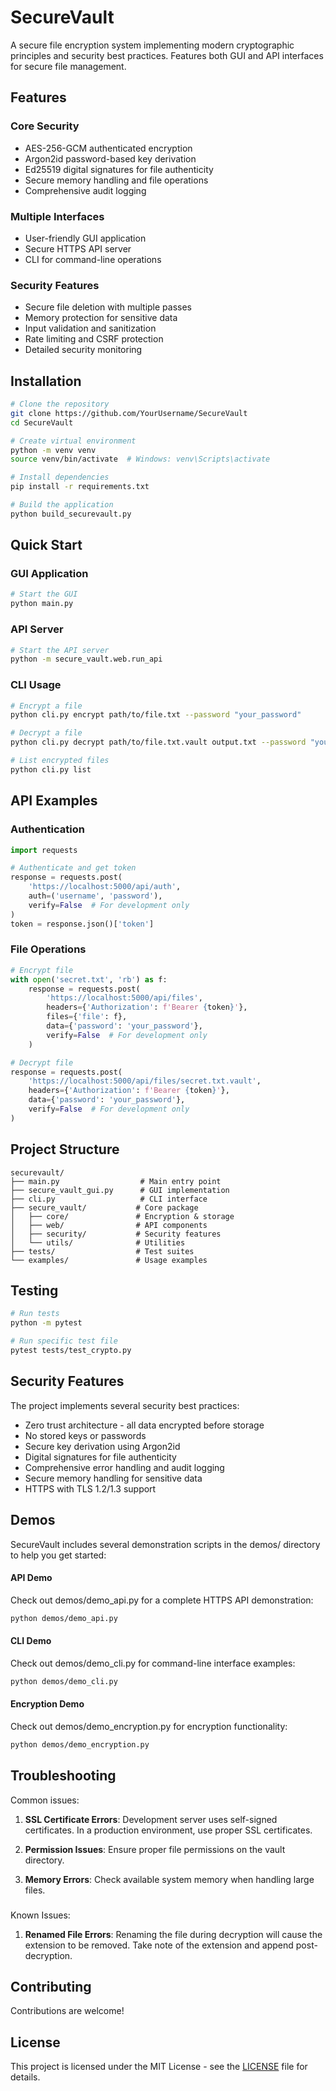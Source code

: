 # SecureVault

A secure file encryption system implementing modern cryptographic principles and security best practices. Features both GUI and API interfaces for secure file management.

## Features

### Core Security
- AES-256-GCM authenticated encryption
- Argon2id password-based key derivation
- Ed25519 digital signatures for file authenticity
- Secure memory handling and file operations
- Comprehensive audit logging

### Multiple Interfaces
- User-friendly GUI application
- Secure HTTPS API server
- CLI for command-line operations

### Security Features
- Secure file deletion with multiple passes
- Memory protection for sensitive data
- Input validation and sanitization
- Rate limiting and CSRF protection
- Detailed security monitoring

## Installation

```bash
# Clone the repository
git clone https://github.com/YourUsername/SecureVault
cd SecureVault

# Create virtual environment
python -m venv venv
source venv/bin/activate  # Windows: venv\Scripts\activate

# Install dependencies
pip install -r requirements.txt

# Build the application
python build_securevault.py
```

## Quick Start

### GUI Application
```bash
# Start the GUI
python main.py
```

### API Server
```bash
# Start the API server
python -m secure_vault.web.run_api
```

### CLI Usage
```bash
# Encrypt a file
python cli.py encrypt path/to/file.txt --password "your_password"

# Decrypt a file
python cli.py decrypt path/to/file.txt.vault output.txt --password "your_password"

# List encrypted files
python cli.py list
```

## API Examples

### Authentication
```python
import requests

# Authenticate and get token
response = requests.post(
    'https://localhost:5000/api/auth',
    auth=('username', 'password'),
    verify=False  # For development only
)
token = response.json()['token']
```

### File Operations
```python
# Encrypt file
with open('secret.txt', 'rb') as f:
    response = requests.post(
        'https://localhost:5000/api/files',
        headers={'Authorization': f'Bearer {token}'},
        files={'file': f},
        data={'password': 'your_password'},
        verify=False  # For development only
    )

# Decrypt file
response = requests.post(
    'https://localhost:5000/api/files/secret.txt.vault',
    headers={'Authorization': f'Bearer {token}'},
    data={'password': 'your_password'},
    verify=False  # For development only
)
```

## Project Structure
```
securevault/
├── main.py                  # Main entry point
├── secure_vault_gui.py      # GUI implementation
├── cli.py                   # CLI interface
├── secure_vault/           # Core package
│   ├── core/               # Encryption & storage
│   ├── web/                # API components
│   ├── security/           # Security features
│   └── utils/              # Utilities
├── tests/                  # Test suites
└── examples/               # Usage examples
```

## Testing

```bash
# Run tests
python -m pytest

# Run specific test file
pytest tests/test_crypto.py
```

## Security Features

The project implements several security best practices:
- Zero trust architecture - all data encrypted before storage
- No stored keys or passwords
- Secure key derivation using Argon2id
- Digital signatures for file authenticity
- Comprehensive error handling and audit logging
- Secure memory handling for sensitive data
- HTTPS with TLS 1.2/1.3 support

## Demos
SecureVault includes several demonstration scripts in the demos/ directory to help you get started:

#### API Demo
Check out demos/demo_api.py for a complete HTTPS API demonstration:
```bash 
python demos/demo_api.py
```

#### CLI Demo
Check out demos/demo_cli.py for command-line interface examples:
```bash 
python demos/demo_cli.py
```

#### Encryption Demo
Check out demos/demo_encryption.py for encryption functionality:
```bash 
python demos/demo_encryption.py
```

## Troubleshooting

Common issues:
1. **SSL Certificate Errors**: Development server uses self-signed certificates. In a production environment, use proper SSL certificates.

2. **Permission Issues**: Ensure proper file permissions on the vault directory.

3. **Memory Errors**: Check available system memory when handling large files.
###
Known Issues:
1. **Renamed File Errors**: Renaming the file during decryption will cause the extension to be removed. Take note of the extension and append post-decryption.

## Contributing

Contributions are welcome!

## License

This project is licensed under the MIT License - see the [LICENSE](LICENSE) file for details.